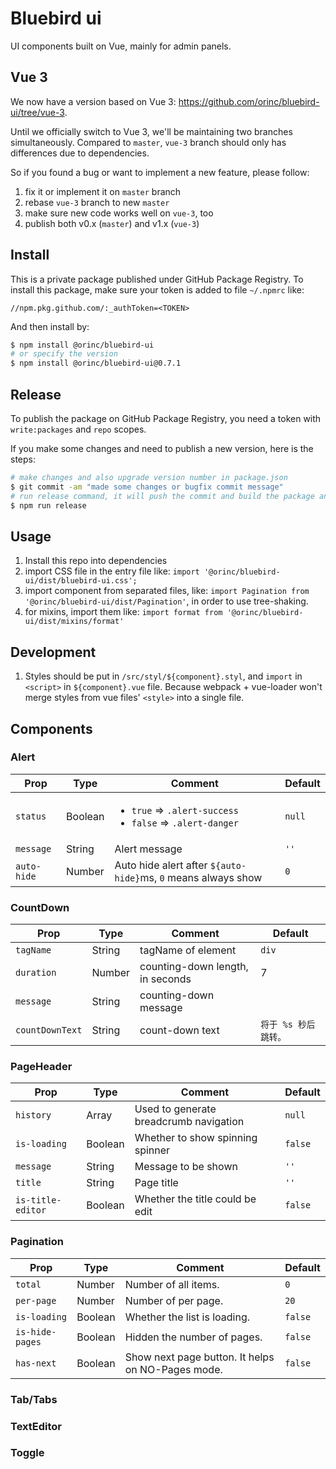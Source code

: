 Bluebird ui
========

UI components built on Vue, mainly for admin panels.

Vue 3
--------

We now have a version based on Vue 3: https://github.com/orinc/bluebird-ui/tree/vue-3.

Until we officially switch to Vue 3, we'll be maintaining two branches
simultaneously. Compared to `master`, `vue-3` branch should only has
differences due to dependencies.

So if you found a bug or want to implement a new feature, please follow:

1. fix it or implement it on `master` branch
2. rebase `vue-3` branch to new `master`
3. make sure new code works well on `vue-3`, too
4. publish both v0.x (`master`) and v1.x (`vue-3`)

## Install

This is a private package published under GitHub Package Registry.
To install this package, make sure your token is added to file `~/.npmrc` like:

```
//npm.pkg.github.com/:_authToken=<TOKEN>
```
And then install by:

```sh
$ npm install @orinc/bluebird-ui
# or specify the version
$ npm install @orinc/bluebird-ui@0.7.1
```

## Release

To publish the package on GitHub Package Registry, you need a token with `write:packages` and `repo` scopes.

If you make some changes and need to publish a new version, here is the steps:

```sh
# make changes and also upgrade version number in package.json
$ git commit -am "made some changes or bugfix commit message"
# run release command, it will push the commit and build the package and publish to github registry
$ npm run release
```

Usage
--------

1. Install this repo into dependencies
2. import CSS file in the entry file like:
    `import '@orinc/bluebird-ui/dist/bluebird-ui.css';`
3. import component from separated files, like:
    `import Pagination from '@orinc/bluebird-ui/dist/Pagination'`,
    in order to use tree-shaking.
4. for mixins, import them like:
    `import format from '@orinc/bluebird-ui/dist/mixins/format'`


Development
--------

1. Styles should be put in `/src/styl/${component}.styl`, and
    `import` in `<script>` in `${component}.vue` file. Because
    webpack + vue-loader won't merge styles from vue files' `<style>`
    into a single file.

Components
--------

### Alert

| Prop | Type | Comment | Default |
| -------- | -------- | -------- | -------- |
| `status` | Boolean | <ul><li>`true` => `.alert-success` <li>`false` => `.alert-danger`</ul> | `null` |
| `message` | String | Alert message | `''` |
| `auto-hide` | Number | Auto hide alert after `${auto-hide}`ms, `0` means always show | `0` |

### CountDown

| Prop | Type | Comment | Default |
| -------- | -------- | -------- | -------- |
| `tagName` | String | tagName of element | `div` |
| `duration` | Number | counting-down length, in seconds | 7 |
| `message` | String | counting-down message | |
| `countDownText` | String | count-down text | `将于 %s 秒后跳转。` |

### PageHeader

| Prop | Type | Comment | Default |
| -------- | -------- | -------- | -------- |
| `history` | Array | Used to generate breadcrumb navigation | `null` |
| `is-loading` | Boolean | Whether to show spinning spinner | `false` |
| `message` | String | Message to be shown | `''` |
| `title` | String | Page title | `''` |
| `is-title-editor` | Boolean | Whether the title could be edit | `false` |

### Pagination

| Prop | Type | Comment | Default |
| -------- | -------- | -------- | -------- |
| `total` | Number | Number of all items. | `0` |
| `per-page` | Number | Number of per page. | `20` |
| `is-loading` | Boolean | Whether the list is loading. | `false` |
| `is-hide-pages` | Boolean | Hidden the number of pages. | `false` |
| `has-next` | Boolean | Show next page button. It helps on NO-Pages mode. | `false` |

### Tab/Tabs

### TextEditor

### Toggle

